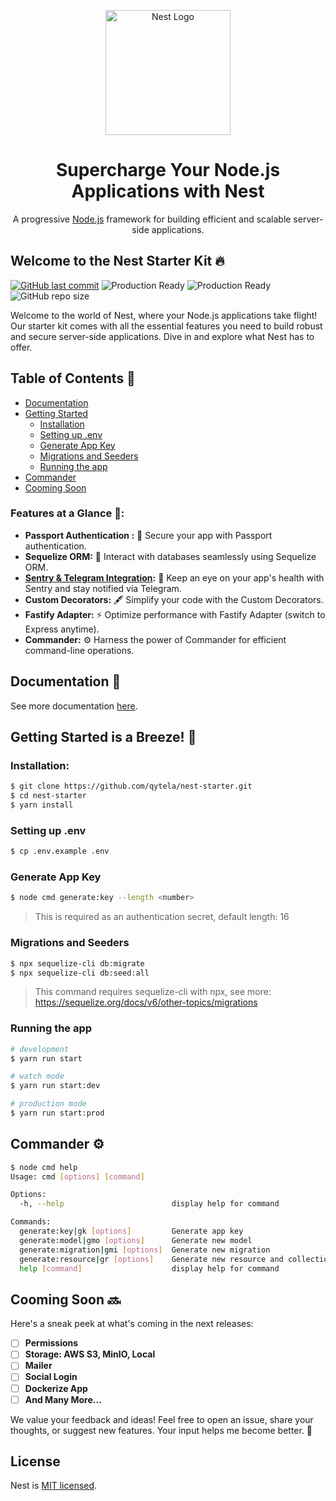 <p align="center">
  <a href="http://nestjs.com/" target="blank"><img src="https://nestjs.com/img/logo-small.svg" width="200" alt="Nest Logo" /></a>
</p>

<div align="center">
  <h1>Supercharge Your Node.js Applications with Nest</h1>
  <p>A progressive <a href="http://nodejs.org" target="_blank">Node.js</a> framework for building efficient and scalable server-side applications.</p>
</div>

## Welcome to the Nest Starter Kit 🔥

[![GitHub last commit](https://img.shields.io/github/last-commit/qytela/nest-example.svg)](https://github.com/qytela/nest-example/commits/1.x)
![Production Ready](https://img.shields.io/badge/production-ready-brightgreen.svg)
![Production Ready](https://img.shields.io/badge/maintained-yes-brightgreen.svg)
![GitHub repo size](https://img.shields.io/github/repo-size/qytela/nest-example.svg)

Welcome to the world of Nest, where your Node.js applications take flight! Our starter kit comes with all the essential features you need to build robust and secure server-side applications. Dive in and explore what Nest has to offer.

## Table of Contents 📕

- [Documentation](#documentation-📁)
- [Getting Started](#getting-started-is-a-breeze-🚀)
  - [Installation](#installation)
  - [Setting up .env](#setting-up-env)
  - [Generate App Key](#generate-app-key)
  - [Migrations and Seeders](#migrations-and-seeders)
  - [Running the app](#running-the-app)
- [Commander](#commander-⚙️)
- [Cooming Soon](#cooming-soon-🔜)

### Features at a Glance 💪:

- **Passport Authentication :** 🔐 Secure your app with Passport authentication.
- **Sequelize ORM:** 🎲 Interact with databases seamlessly using Sequelize ORM.
- **[Sentry & Telegram Integration](https://github.com/qytela/nest-starter/blob/1.x/SENTRY.md):** 🚨 Keep an eye on your app's health with Sentry and stay notified via Telegram.
- **Custom Decorators:** 🖋 Simplify your code with the Custom Decorators.
- **Fastify Adapter:** ⚡ Optimize performance with Fastify Adapter (switch to Express anytime).
- **Commander:** ⚙️ Harness the power of Commander for efficient command-line operations.

## **Documentation** 📁

See more documentation [here](https://github.com/qytela/nest-starter/blob/1.x/DOCS.md).

## **Getting Started is a Breeze! 🚀**

### **Installation:**

```bash
$ git clone https://github.com/qytela/nest-starter.git
$ cd nest-starter
$ yarn install
```

### **Setting up .env**

```bash
$ cp .env.example .env
```

### **Generate App Key**

```bash
$ node cmd generate:key --length <number>
```

> This is required as an authentication secret, default length: 16

### **Migrations and Seeders**

```bash
$ npx sequelize-cli db:migrate
$ npx sequelize-cli db:seed:all
```

> This command requires sequelize-cli with npx, see more: https://sequelize.org/docs/v6/other-topics/migrations

### **Running the app**

```bash
# development
$ yarn run start

# watch mode
$ yarn run start:dev

# production mode
$ yarn run start:prod
```

## **Commander** ⚙️

```bash
$ node cmd help
Usage: cmd [options] [command]

Options:
  -h, --help                        display help for command

Commands:
  generate:key|gk [options]         Generate app key
  generate:model|gmo [options]      Generate new model
  generate:migration|gmi [options]  Generate new migration
  generate:resource|gr [options]    Generate new resource and collection
  help [command]                    display help for command
```

## **Cooming Soon** 🔜

Here's a sneak peek at what's coming in the next releases:

- [ ] **Permissions**
- [ ] **Storage: AWS S3, MinIO, Local**
- [ ] **Mailer**
- [ ] **Social Login**
- [ ] **Dockerize App**
- [ ] **And Many More...**

We value your feedback and ideas! Feel free to open an issue, share your thoughts, or suggest new features. Your input helps me become better. 🌟

## **License**

Nest is [MIT licensed](LICENSE).
